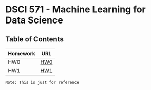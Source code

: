 # DSCI 571 - Machine Learning for Data Science

## Table of Contents

| Homework | URL        |
| -------- | ---------- |
| HW0      | [HW0](hw0) |
| HW1      | [HW1](hw1) |

```
Note: This is just for reference
```
